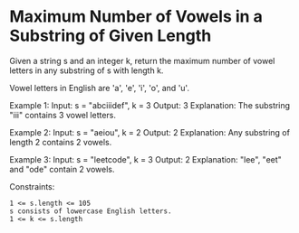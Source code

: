 # Maximum Number of Vowels in a Substring of Given Length

Given a string s and an integer k, return the maximum number of vowel letters in any substring of s with length k.

Vowel letters in English are 'a', 'e', 'i', 'o', and 'u'.

Example 1:
    Input: s = "abciiidef", k = 3
    Output: 3
    Explanation: The substring "iii" contains 3 vowel letters.

Example 2:
    Input: s = "aeiou", k = 2
    Output: 2
    Explanation: Any substring of length 2 contains 2 vowels.

Example 3:
    Input: s = "leetcode", k = 3
    Output: 2
    Explanation: "lee", "eet" and "ode" contain 2 vowels.

Constraints:

    1 <= s.length <= 105
    s consists of lowercase English letters.
    1 <= k <= s.length
